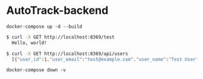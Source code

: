 # AutoTrack-backend

`docker-compose up -d --build`

```sh
$ curl -X GET http://localhost:8369/test
  Hello, world!

```

```sh
$ curl -X GET http://localhost:8369/api/users
  [{"user_id":1,"user_email":"test@example.com","user_name":"Test User","user_password":"password","created_at":[2024,160,9,38,58,0,0,0,0],"updated_at":[2024,160,9,38,58,0,0,0,0]}]
```

`docker-compose down -v`
